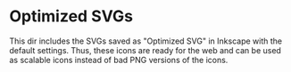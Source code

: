 # Optimized SVGs

This dir includes the SVGs saved as "Optimized SVG" in Inkscape with the default settings. Thus, these icons are ready for the web and can be used as scalable icons instead of bad PNG versions of the icons.



